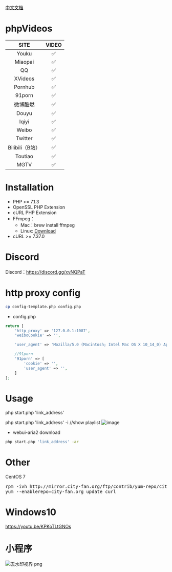 [中文文档](README_CN.md)
# phpVideos

|   SITE  |   VIDEO  |
|   :-----:  |  :---:   |
|   Youku   |  :white_check_mark:  |
|   Miaopai  |   :white_check_mark:  |
|   QQ  |   :white_check_mark:  |
|   XVideos |   :white_check_mark:  |
|   Pornhub |  :white_check_mark: |
|   91porn   |   :white_check_mark:  |
|   微博酷燃    | :white_check_mark: |
|   Douyu  |   :white_check_mark:  |
|   Iqiyi  |   :white_check_mark:  |
|   Weibo  |   :white_check_mark:  |
|   Twitter  |   :white_check_mark:  |
|   Bilibili（B站）  |   :white_check_mark:  |
|   Toutiao  |   :white_check_mark:  |
|   MGTV  |   :white_check_mark:  |
# Installation
*   PHP >= 7.1.3
*   OpenSSL PHP Extension
*   cURL PHP Extension
*   FFmpeg：
    *   Mac：brew install ffmpeg
    *   Linux:  [Download](http://ffmpeg.org/download.html)
*   cURL  >= 7.37.0

#   Discord
Discord：https://discord.gg/xvNQPaT

#   http proxy config
```bash
cp config-template.php config.php
```
*  config.php
```php
return [
    'http_proxy' => '127.0.0.1:1087',
    'weiboCookie' => '',

    'user_agent' => 'Mozilla/5.0 (Macintosh; Intel Mac OS X 10_14_0) AppleWebKit/537.36 (KHTML, like Gecko) Chrome/67.0.3396.99 Safari/537.36',

    //91porn
    '91porn' => [
        'cookie' => '',
        'user_agent' => '',
    ]
];
```
    
#   Usage
php start.php 'link_address'

php start.php 'link_address' -i //show playlist
![image](https://image.ibb.co/mysKyd/Jul_21_2018_21_38_34.gif)

*   webui-aria2 download
```bash
php start.php 'link_address' -ar
```

#   Other
CentOS 7
<pre>
rpm -ivh http://mirror.city-fan.org/ftp/contrib/yum-repo/city-fan.org-release-2-1.rhel7.noarch.rpm
yum --enablerepo=city-fan.org update curl
</pre>

# Windows10
https://youtu.be/KPKoTLtGNOs

# 小程序

![去水印视界 png](https://user-images.githubusercontent.com/20398129/140766786-8c449d88-9464-4969-8f4d-7b364882c387.png)

